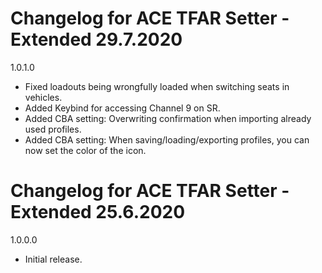 # Changelog for ACE TFAR Setter - Extended 29.7.2020

1.0.1.0
- Fixed loadouts being wrongfully loaded when switching seats in vehicles.
- Added Keybind for accessing Channel 9 on SR.
- Added CBA setting: Overwriting confirmation when importing already used profiles.
- Added CBA setting: When saving/loading/exporting profiles, you can now set the color of the icon.

# Changelog for ACE TFAR Setter - Extended 25.6.2020

1.0.0.0
- Initial release.
